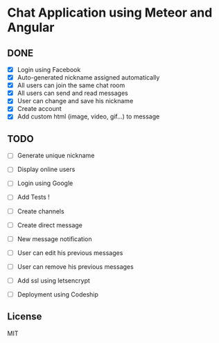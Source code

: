 # Chat Application using Meteor and Angular

DONE
---
- [x] Login using Facebook
- [x] Auto-generated nickname assigned automatically
- [x] All users can join the same chat room
- [x] All users can send and read messages
- [x] User can change and save his nickname
- [x] Create account
- [x] Add custom html (image, video, gif...) to message

TODO
---
- [ ] Generate unique nickname
- [ ] Display online users
- [ ] Login using Google
- [ ] Add Tests !
- [ ] Create channels
- [ ] Create direct message
- [ ] New message notification
- [ ] User can edit his previous messages
- [ ] User can remove his previous messages
- [ ] Add ssl using letsencrypt
- [ ] Deployment using Codeship


License
----

MIT
